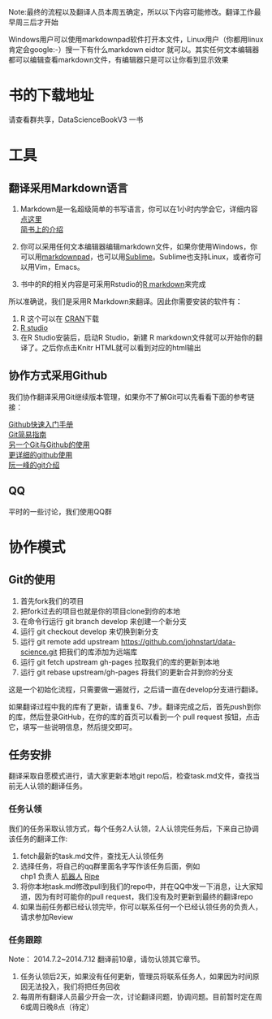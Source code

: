 Note:最终的流程以及翻译人员本周五确定，所以以下内容可能修改。翻译工作最早周三后才开始

Windows用户可以使用markdownpad软件打开本文件，Linux用户（你都用linux肯定会google:-）搜一下有什么markdown eidtor 就可以。其实任何文本编辑器都可以编辑查看markdown文件，有编辑器只是可以让你看到显示效果

# 书的下载地址

请查看群共享，DataScienceBookV3 一书

# 工具

## 翻译采用Markdown语言

1. Markdown是一名超级简单的书写语言，你可以在1小时内学会它，详细内容[点这里](http://wowubuntu.com/markdown/)  
[简书上的介绍](http://jianshu.io/p/q81RER)

2. 你可以采用任何文本编辑器编辑markdown文件，如果你使用Windows，你可以用[markdownpad](http://www.markdownpad.com/)，也可以用[Sublime](sublimetext.com)。Sublime也支持Linux，或者你可以用Vim，Emacs。

3. 书中的R的相关内容是可采用Rstudio的[R markdown](http://rmarkdown.rstudio.com/)来完成

所以准确说，我们是采用R Markdown来翻译。因此你需要安装的软件有：

1. R 这个可以在 [CRAN](cran.r-project.org)下载
2. [R studio](http://www.rstudio.com/)
3. 在R Studio安装后，启动R Studio，新建 R markdown文件就可以开始你的翻译了。之后你点击Knitr HTML就可以看到对应的html输出

## 协作方式采用Github

我们协作翻译采用Git继续版本管理，如果你不了解Git可以先看看下面的参考链接：

[Github快速入门手册](http://blog.csdn.net/michaelfeng1024/article/details/7047619)  
[Git简易指南](http://www.bootcss.com/p/git-guide/)  
[另一个Git与Github的使用](http://www.diguage.com/archives/42.html)  
[更详细的github使用](http://www.worldhello.net/gotgithub/)  
[阮一峰的git介绍](http://www.ruanyifeng.com/blog/2012/07/git.html)

## QQ

平时的一些讨论，我们使用QQ群


# 协作模式

## Git的使用


1. 首先fork我们的项目
2. 把fork过去的项目也就是你的项目clone到你的本地
3. 在命令行运行 git branch develop 来创建一个新分支
4. 运行 git checkout develop 来切换到新分支
5. 运行 git remote add upstream https://github.com/johnstart/data-science.git 把我们的库添加为远端库
6. 运行 git fetch upstream gh-pages 拉取我们的库的更新到本地
7. 运行 git rebase upstream/gh-pages 将我们的更新合并到你的分支


这是一个初始化流程，只需要做一遍就行，之后请一直在develop分支进行翻译。

如果翻译过程中我的库有了更新，请重复6、7步。翻译完成之后，首先push到你的库，然后登录GitHub，在你的库的首页可以看到一个 pull request 按钮，点击它，填写一些说明信息，然后提交即可。

## 任务安排

翻译采取自愿模式进行，请大家更新本地git repo后，检查task.md文件，查找当前无人认领的翻译任务。

### 任务认领

我们的任务采取认领方式，每个任务2人认领，2人认领完任务后，下来自己协调该任务的翻译工作:

1. fetch最新的task.md文件，查找无人认领任务
2. 选择任务，将自己的qq群里面名字写作该任务后面，例如  
chp1 负责人 [机器人](qq) [Ripe](qq)
3. 将你本地task.md修改pull到我们的repo中，并在QQ中发一下消息，让大家知道，因为有时可能你的pull request，我们没有及时更新到最终的翻译repo
4. 如果当前任务都已经认领完毕，你可以联系任何一个已经认领任务的负责人，请求参加Review

### 任务跟踪

Note： 2014.7.2~2014.7.12 翻译前10章，请勿认领其它章节。

1. 任务认领后2天，如果没有任何更新，管理员将联系任务人，如果因为时间原因无法投入，我们将把任务回收
2. 每周所有翻译人员最少开会一次，讨论翻译问题，协调问题。目前暂时定在周6或周日晚8点（待定）

